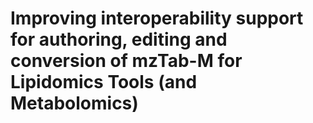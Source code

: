 # Improving interoperability support for authoring, editing and conversion of mzTab-M for Lipidomics Tools (and Metabolomics)
